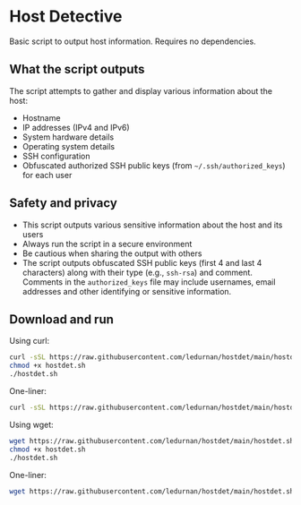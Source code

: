 # Host Detective

Basic script to output host information. Requires no dependencies.

## What the script outputs
The script attempts to gather and display various information about the host:

- Hostname
- IP addresses (IPv4 and IPv6)
- System hardware details
- Operating system details
- SSH configuration
- Obfuscated authorized SSH public keys (from `~/.ssh/authorized_keys`) for each user

## Safety and privacy
- This script outputs various sensitive information about the host and its users
- Always run the script in a secure environment
- Be cautious when sharing the output with others
- The script outputs obfuscated SSH public keys (first 4 and last 4 characters) along with their type (e.g., `ssh-rsa`) and comment. Comments in the `authorized_keys` file may include usernames, email addresses and other identifying or sensitive information.

## Download and run

Using curl:
```bash
curl -sSL https://raw.githubusercontent.com/ledurnan/hostdet/main/hostdet.sh -o hostdet.sh
chmod +x hostdet.sh
./hostdet.sh
```

One-liner:
```bash
curl -sSL https://raw.githubusercontent.com/ledurnan/hostdet/main/hostdet.sh -o hostdet.sh && chmod +x hostdet.sh && ./hostdet.sh
```

Using wget:
```bash
wget https://raw.githubusercontent.com/ledurnan/hostdet/main/hostdet.sh -O hostdet.sh
chmod +x hostdet.sh
./hostdet.sh
```

One-liner:
```bash
wget https://raw.githubusercontent.com/ledurnan/hostdet/main/hostdet.sh -O hostdet.sh && chmod +x hostdet.sh && ./hostdet.sh
```